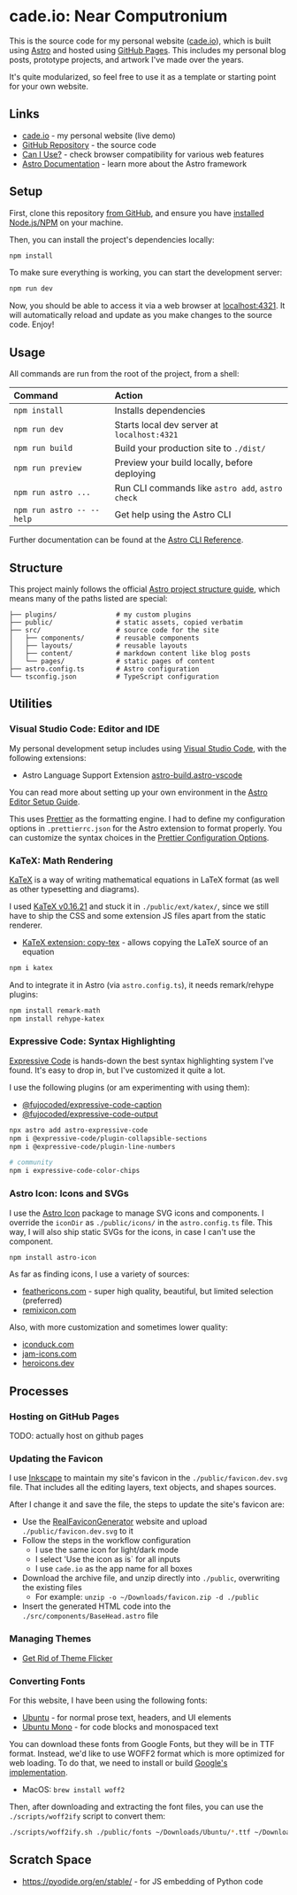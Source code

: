 # cade.io: Near Computronium

This is the source code for my personal website ([cade.io](https://cade.io)), which is built using [Astro](https://astro.build) and hosted using [GitHub Pages](https://pages.github.com/). This includes my personal blog posts, prototype projects, and artwork I've made over the years.

It's quite modularized, so feel free to use it as a template or starting point for your own website.

## Links

* [cade.io](https://cade.io) - my personal website (live demo)
* [GitHub Repository](https://github.com/cadebrown/cade.io) - the source code
* [Can I Use?](https://caniuse.com/) - check browser compatibility for various web features
* [Astro Documentation](https://docs.astro.build) - learn more about the Astro framework

## Setup

First, clone this repository [from GitHub](https://github.com/cadebrown/cade.io), and ensure you have [installed Node.js/NPM](https://docs.npmjs.com/downloading-and-installing-node-js-and-npm) on your machine.

Then, you can install the project's dependencies locally:

```sh
npm install
```

To make sure everything is working, you can start the development server:

```sh
npm run dev
```

Now, you should be able to access it via a web browser at [localhost:4321](http://localhost:4321). It will automatically reload and update as you make changes to the source code. Enjoy!

## Usage

All commands are run from the root of the project, from a shell:

| Command                   | Action                                           |
| :------------------------ | :----------------------------------------------- |
| `npm install`             | Installs dependencies                            |
| `npm run dev`             | Starts local dev server at `localhost:4321`      |
| `npm run build`           | Build your production site to `./dist/`          |
| `npm run preview`         | Preview your build locally, before deploying     |
| `npm run astro ...`       | Run CLI commands like `astro add`, `astro check` |
| `npm run astro -- --help` | Get help using the Astro CLI                     |

Further documentation can be found at the [Astro CLI Reference](https://docs.astro.build/en/reference/cli-reference/).

## Structure

This project mainly follows the official [Astro project structure guide](https://docs.astro.build/en/basics/project-structure/), which means many of the paths listed are special:

```text
├── plugins/               # my custom plugins
├── public/                # static assets, copied verbatim
├── src/                   # source code for the site
│   ├── components/        # reusable components
│   ├── layouts/           # reusable layouts
│   ├── content/           # markdown content like blog posts
│   └── pages/             # static pages of content
├── astro.config.ts        # Astro configuration
└── tsconfig.json          # TypeScript configuration
```

## Utilities

### Visual Studio Code: Editor and IDE

My personal development setup includes using [Visual Studio Code](https://code.visualstudio.com/), with the following extensions:

* Astro Language Support Extension [astro-build.astro-vscode](https://marketplace.visualstudio.com/items?itemName=astro-build.astro-vscode)

You can read more about setting up your own environment in the [Astro Editor Setup Guide](https://docs.astro.build/en/editor-setup/).

This uses [Prettier](https://prettier.io/) as the formatting engine. I had to define my configuration options in `.prettierrc.json` for the Astro extension to format properly. You can customize the syntax choices in the [Prettier Configuration Options](https://prettier.io/docs/en/configuration.html).

### KaTeX: Math Rendering

[KaTeX](https://katex.org/docs/browser) is a way of writing mathematical equations in LaTeX format (as well as other typesetting and diagrams).

I used [KaTeX v0.16.21](https://github.com/KaTeX/KaTeX/releases/tag/v0.16.21) and stuck it in `./public/ext/katex/`, since we still have to ship the CSS and some extension JS files apart from the static renderer.

* [KaTeX extension: copy-tex](https://github.com/KaTeX/KaTeX/tree/main/contrib/copy-tex) - allows copying the LaTeX source of an equation

```sh
npm i katex
```

And to integrate it in Astro (via `astro.config.ts`), it needs remark/rehype plugins:

```sh
npm install remark-math
npm install rehype-katex
```

### Expressive Code: Syntax Highlighting

[Expressive Code](https://expressive-code.com/installation/) is hands-down the best syntax highlighting system I've found. It's easy to drop in, but I've customized it quite a lot.

I use the following plugins (or am experimenting with using them):

* [@fujocoded/expressive-code-caption](https://github.com/FujoWebDev/fujocoded-plugins/tree/main/expressive-code-caption)
* [@fujocoded/expressive-code-output](https://github.com/FujoWebDev/fujocoded-plugins/tree/main/expressive-code-output)

```sh
npx astro add astro-expressive-code
npm i @expressive-code/plugin-collapsible-sections
npm i @expressive-code/plugin-line-numbers

# community
npm i expressive-code-color-chips
```

### Astro Icon: Icons and SVGs

I use the [Astro Icon](https://www.astroicon.dev/getting-started/) package to manage SVG icons and components. I override the `iconDir` as `./public/icons/` in the `astro.config.ts` file. This way, I will also ship static SVGs for the icons, in case I can't use the component.

```sh
npm install astro-icon
```

As far as finding icons, I use a variety of sources:

* [feathericons.com](https://feathericons.com/) - super high quality, beautiful, but limited selection (preferred)
* [remixicon.com](https://remixicon.com/)

Also, with more customization and sometimes lower quality:

* [iconduck.com](https://iconduck.com/)
* [jam-icons.com](https://jam-icons.com/)
* [heroicons.dev](https://heroicons.dev/?iconset=v2-20-solid)

## Processes

### Hosting on GitHub Pages

TODO: actually host on github pages

### Updating the Favicon

I use [Inkscape](https://inkscape.org/) to maintain my site's favicon in the `./public/favicon.dev.svg` file. That includes all the editing layers, text objects, and shapes sources.

After I change it and save the file, the steps to update the site's favicon are:

* Use the [RealFaviconGenerator](https://realfavicongenerator.net/) website and upload `./public/favicon.dev.svg` to it
* Follow the steps in the workflow configuration
  * I use the same icon for light/dark mode
  * I select 'Use the icon as is` for all inputs
  * I use `cade.io` as the app name for all boxes
* Download the archive file, and unzip directly into `./public`, overwriting the existing files
  * For example: `unzip -o ~/Downloads/favicon.zip -d ./public`
* Insert the generated HTML code into the `./src/components/BaseHead.astro` file

### Managing Themes


* [Get Rid of Theme Flicker](https://scottwillsey.com/theme-flicker/)

### Converting Fonts

For this website, I have been using the following fonts:

* [Ubuntu](https://fonts.google.com/specimen/Ubuntu) - for normal prose text, headers, and UI elements
* [Ubuntu Mono](https://fonts.google.com/specimen/Ubuntu+Mono) - for code blocks and monospaced text

You can download these fonts from Google Fonts, but they will be in TTF format. Instead, we'd like to use WOFF2 format which is more optimized for web loading. To do that, we need to install or build [Google's implementation](https://github.com/google/woff2).

* MacOS: `brew install woff2`

Then, after downloading and extracting the font files, you can use the `./scripts/woff2ify` script to convert them:

```sh
./scripts/woff2ify.sh ./public/fonts ~/Downloads/Ubuntu/*.ttf ~/Downloads/Ubuntu_Mono/*.ttf
```

## Scratch Space

* https://pyodide.org/en/stable/ - for JS embedding of Python code
